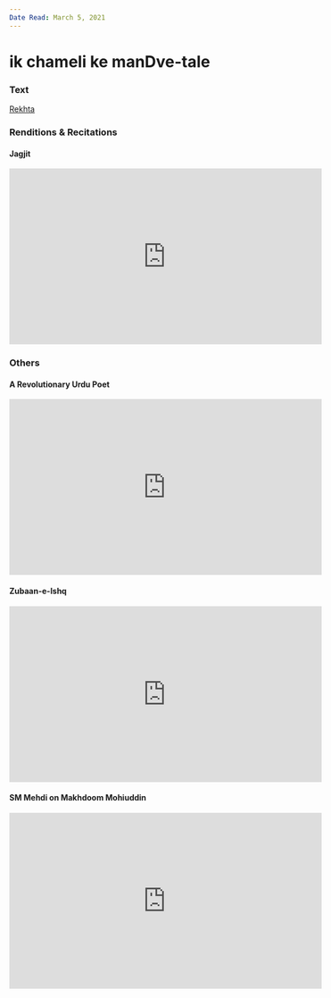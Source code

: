 ```yaml
---
Date Read: March 5, 2021
---
```


# ik chameli ke manDve-tale

### Text
[Rekhta](https://www.rekhta.org/nazms/chaara-gar-makhdoom-mohiuddin-nazms?lang=ur)

### Renditions & Recitations

#### Jagjit

<iframe width="560" height="315" src="https://www.youtube.com/embed/dcQivSeN-vY" title="YouTube video player" frameborder="0" allow="accelerometer; autoplay; clipboard-write; encrypted-media; gyroscope; picture-in-picture" allowfullscreen></iframe>

### Others

#### A Revolutionary Urdu Poet

<iframe width="560" height="315" src="https://www.youtube.com/embed/FVXFixrMek0" title="YouTube video player" frameborder="0" allow="accelerometer; autoplay; clipboard-write; encrypted-media; gyroscope; picture-in-picture" allowfullscreen></iframe>

#### Zubaan-e-Ishq

<iframe width="560" height="315" src="https://www.youtube.com/embed/zRHDvCKnGl4" title="YouTube video player" frameborder="0" allow="accelerometer; autoplay; clipboard-write; encrypted-media; gyroscope; picture-in-picture" allowfullscreen></iframe>

#### SM Mehdi on Makhdoom Mohiuddin

<iframe width="560" height="315" src="https://www.youtube.com/embed/zRHDvCKnGl4" title="YouTube video player" frameborder="0" allow="accelerometer; autoplay; clipboard-write; encrypted-media; gyroscope; picture-in-picture" allowfullscreen></iframe>

